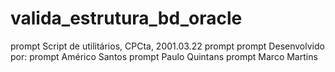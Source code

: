 # valida_estrutura_bd_oracle

prompt     Script de utilitários, CPCta, 2001.03.22
prompt
prompt					Desenvolvido por: 
prompt						Américo Santos
prompt						Paulo Quintans
prompt						Marco Martins

